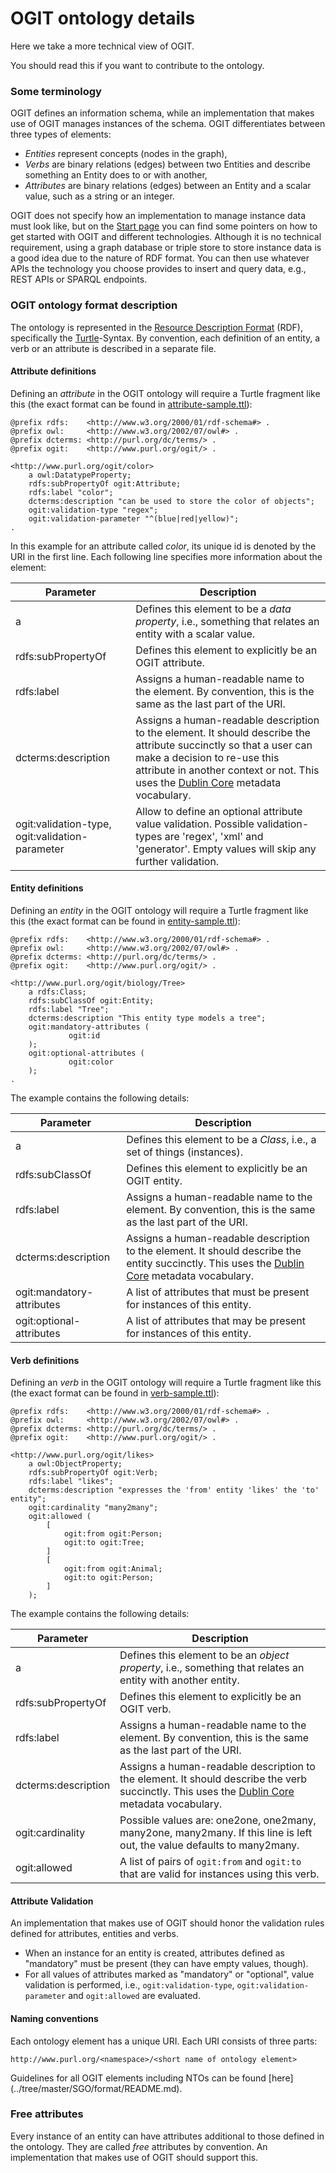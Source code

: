 # OGIT ontology details

Here we take a more technical view of OGIT.

You should read this if you want to contribute to the ontology.

### Some terminology

OGIT defines an information schema, while an implementation that makes use of OGIT manages instances of the schema. OGIT differentiates between three types of elements:

* _Entities_ represent concepts (nodes in the graph),
* _Verbs_ are binary relations (edges) between two Entities and describe something an Entity does to or with another,
* _Attributes_ are binary relations (edges) between an Entity and a scalar value, such as a string or an integer.

OGIT does not specify how an implementation to manage instance data must look like, but on the [Start 
page](wiki/Home.md) you can find some pointers on how to get started with OGIT and different technologies. Although it 
is no technical requirement, using a graph database or triple store to store instance data is a good idea due to the 
nature of RDF format. You can then use whatever APIs the technology you choose provides to insert and query data, e.g., 
REST APIs or SPARQL endpoints.

### OGIT ontology format description

The ontology is represented in the [Resource Description 
Format](https://www.w3.org/TR/2014/REC-rdf11-concepts-20140225/) (RDF), specifically the 
[Turtle](https://www.w3.org/TR/2014/REC-turtle-20140225/)-Syntax. By convention, each definition of an entity, a verb or 
an attribute is described in a separate file.

#### Attribute definitions

Defining an _attribute_ in the OGIT ontology will require a Turtle fragment like this (the exact format can be found in [attribute-sample.ttl](/)):

```turtle
@prefix rdfs:    <http://www.w3.org/2000/01/rdf-schema#> .
@prefix owl:     <http://www.w3.org/2002/07/owl#> .
@prefix dcterms: <http://purl.org/dc/terms/> .
@prefix ogit:    <http://www.purl.org/ogit/> .

<http://www.purl.org/ogit/color>
    a owl:DatatypeProperty;
    rdfs:subPropertyOf ogit:Attribute;
    rdfs:label "color";
    dcterms:description "can be used to store the color of objects";
    ogit:validation-type "regex";
    ogit:validation-parameter "^(blue|red|yellow)";
.
```

In this example for an attribute called _color_, its unique id is denoted by the URI in the first line. Each following
line specifies more information about the element:

| Parameter | Description |
| --- | --- |
|a|Defines this element to be a _data property_, i.e., something that relates an entity with a scalar value.|
|rdfs:subPropertyOf|Defines this element to explicitly be an OGIT attribute.|
|rdfs:label|Assigns a human-readable name to the element. By convention, this is the same as the last part of the URI.|
|dcterms:description|Assigns a human-readable description to the element. It should describe the attribute succinctly so that a user can make a decision to re-use this attribute in another context or not. This uses the [Dublin Core](http://dublincore.org/) metadata vocabulary.|
|ogit:validation-type, ogit:validation-parameter|Allow to define an optional attribute value validation. Possible validation-types are 'regex', 'xml' and 'generator'. Empty values will skip any further validation.|

#### Entity definitions

Defining an _entity_ in the OGIT ontology will require a Turtle fragment like this (the exact format can be found in [entity-sample.ttl](/)):

```turtle
@prefix rdfs:    <http://www.w3.org/2000/01/rdf-schema#> .
@prefix owl:     <http://www.w3.org/2002/07/owl#> .
@prefix dcterms: <http://purl.org/dc/terms/> .
@prefix ogit:    <http://www.purl.org/ogit/> .

<http://www.purl.org/ogit/biology/Tree>
    a rdfs:Class;
    rdfs:subClassOf ogit:Entity;
    rdfs:label "Tree";
    dcterms:description "This entity type models a tree";
    ogit:mandatory-attributes (
             ogit:id
    );
    ogit:optional-attributes (
             ogit:color
    );
.
```

The example contains the following details:

| Parameter | Description |
| --- | --- |
|a|Defines this element to be a _Class_, i.e., a set of things (instances).|
|rdfs:subClassOf|Defines this element to explicitly be an OGIT entity.|
|rdfs:label|Assigns a human-readable name to the element. By convention, this is the same as the last part of the URI.|
|dcterms:description|Assigns a human-readable description to the element. It should describe the entity succinctly. This uses the [Dublin Core](http://dublincore.org/) metadata vocabulary.|
|ogit:mandatory-attributes|A list of attributes that must be present for instances of this entity.|
|ogit:optional-attributes|A list of attributes that may be present for instances of this entity.|

#### Verb definitions

Defining an _verb_ in the OGIT ontology will require a Turtle fragment like this (the exact format can be found in [verb-sample.ttl](/)):

```turtle
@prefix rdfs:    <http://www.w3.org/2000/01/rdf-schema#> .
@prefix owl:     <http://www.w3.org/2002/07/owl#> .
@prefix dcterms: <http://purl.org/dc/terms/> .
@prefix ogit:    <http://www.purl.org/ogit/> .

<http://www.purl.org/ogit/likes>
    a owl:ObjectProperty;
    rdfs:subPropertyOf ogit:Verb;
    rdfs:label "likes";
    dcterms:description "expresses the 'from' entity 'likes' the 'to' entity";
    ogit:cardinality "many2many";
    ogit:allowed (
        [
            ogit:from ogit:Person;
            ogit:to ogit:Tree;
        ]
        [
            ogit:from ogit:Animal;
            ogit:to ogit:Person;
        ]
    );

```

The example contains the following details:

| Parameter | Description |
| --- | --- |
|a|Defines this element to be an _object property_, i.e., something that relates an entity with another entity.|
|rdfs:subPropertyOf|Defines this element to explicitly be an OGIT verb.|
|rdfs:label|Assigns a human-readable name to the element. By convention, this is the same as the last part of the URI.|
|dcterms:description|Assigns a human-readable description to the element. It should describe the verb succinctly. This uses the [Dublin Core](http://dublincore.org/) metadata vocabulary.|
|ogit:cardinality|Possible values are: one2one, one2many, many2one, many2many. If this line is left out, the value defaults to many2many.|
|ogit:allowed|A list of pairs of `ogit:from` and `ogit:to` that are valid for instances using this verb.|

#### Attribute Validation

An implementation that makes use of OGIT should honor the validation rules defined for attributes, entities and verbs.
* When an instance for an entity is created, attributes defined as "mandatory" must be present (they can have empty values, though).
* For all values of attributes marked as "mandatory" or "optional", value validation is performed, i.e., `ogit:validation-type`, `ogit:validation-parameter` and `ogit:allowed` are evaluated.

#### Naming conventions

Each ontology element has a unique URI. Each URI consists of three parts:

```
http://www.purl.org/<namespace>/<short name of ontology element>
```

Guidelines for all OGIT elements including NTOs can be found [here] (../tree/master/SGO/format/README.md).

### Free attributes

Every instance of an entity can have attributes additional to those defined in the ontology. They are called *free* attributes by convention. An implementation that makes use of OGIT should support this.

